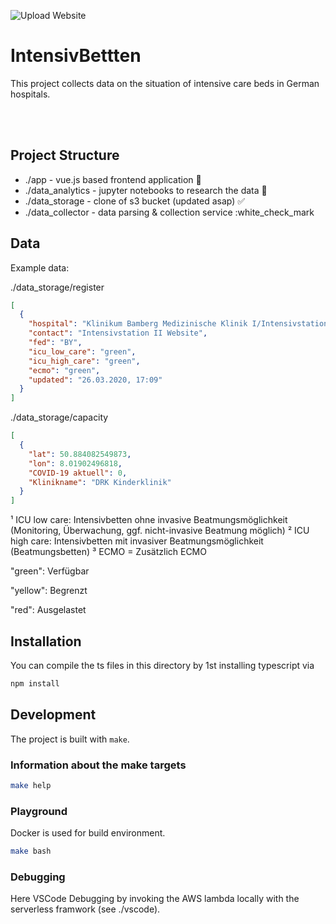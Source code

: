 ![Upload Website](https://github.com/marc101101/intensiv-betten/workflows/Upload%20Website/badge.svg?branch=master)

# IntensivBettten

This project collects data on the situation of intensive care beds in German hospitals.

<a>
<img align="left" src="https://i.imgur.com/SJEayJY.png" alt="" />
</a><br><br>

## Project Structure

- ./app - vue.js based frontend application :construction:
- ./data_analytics - jupyter notebooks to research the data :construction:
- ./data_storage - clone of s3 bucket (updated asap) :white_check_mark:
- ./data_collector - data parsing & collection service :white_check_mark 

## Data

Example data:

./data_storage/register

```json
[
  {
    "hospital": "Klinikum Bamberg Medizinische Klinik I/Intensivstation II, Medizinische Klinik I, Buger Straße 80, 96049 Bamberg",
    "contact": "Intensivstation II Website",
    "fed": "BY",
    "icu_low_care": "green",
    "icu_high_care": "green",
    "ecmo": "green",
    "updated": "26.03.2020, 17:09"
  }
]
```

./data_storage/capacity

```json
[
  {
    "lat": 50.884082549873,
    "lon": 8.01902496818,
    "COVID-19 aktuell": 0,
    "Klinikname": "DRK Kinderklinik"
  }
]
```

¹ ICU low care: Intensivbetten ohne invasive Beatmungsmöglichkeit (Monitoring, Überwachung, ggf. nicht-invasive Beatmung möglich)
² ICU high care: Intensivbetten mit invasiver Beatmungsmöglichkeit (Beatmungsbetten)
³ ECMO = Zusätzlich ECMO

"green": Verfügbar

"yellow": Begrenzt

"red": Ausgelastet

## Installation

You can compile the ts files in this directory by 1st installing typescript via

```bash
npm install
```

## Development

The project is built with `make`.

### Information about the make targets

```bash
make help
```

### Playground

Docker is used for build environment.

```bash
make bash
```

### Debugging

Here VSCode Debugging by invoking the AWS lambda locally with the serverless framwork (see ./vscode).
